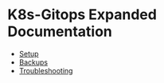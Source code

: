 # K8s-Gitops Expanded Documentation

 - [Setup](SETUP.md)
 - [Backups](BACKUPS.md)
 - [Troubleshooting](TROUBLESHOOTING.md)
